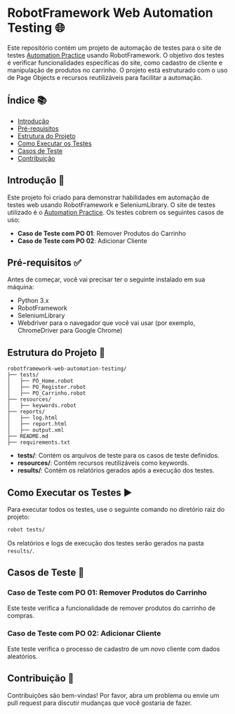 
# RobotFramework Web Automation Testing 🌐

Este repositório contém um projeto de automação de testes para o site de testes [Automation Practice](http://automationpractice.pl) usando RobotFramework. O objetivo dos testes é verificar funcionalidades específicas do site, como cadastro de cliente e manipulação de produtos no carrinho. O projeto está estruturado com o uso de Page Objects e recursos reutilizáveis para facilitar a automação.

## Índice 📚

- [Introdução](#introdução)
- [Pré-requisitos](#pré-requisitos)
- [Estrutura do Projeto](#estrutura-do-projeto)
- [Como Executar os Testes](#como-executar-os-testes)
- [Casos de Teste](#casos-de-teste)
- [Contribuição](#contribuição)

## Introdução 🌟

Este projeto foi criado para demonstrar habilidades em automação de testes web usando RobotFramework e SeleniumLibrary. O site de testes utilizado é o [Automation Practice](http://automationpractice.pl). Os testes cobrem os seguintes casos de uso:

- **Caso de Teste com PO 01**: Remover Produtos do Carrinho
- **Caso de Teste com PO 02**: Adicionar Cliente

## Pré-requisitos ✅

Antes de começar, você vai precisar ter o seguinte instalado em sua máquina:

- Python 3.x
- RobotFramework
- SeleniumLibrary
- Webdriver para o navegador que você vai usar (por exemplo, ChromeDriver para Google Chrome)

## Estrutura do Projeto 📁

```plaintext
robotframework-web-automation-testing/
├── tests/
│   ├── PO_Home.robot
│   ├── PO_Register.robot
│   ├── PO_Carrinho.robot
├── resources/
│   ├── keywords.robot
├── reports/
│   ├── log.html
│   ├── report.html
│   ├── output.xml
├── README.md
├── requirements.txt
```

- **tests/**: Contém os arquivos de teste para os casos de teste definidos.
- **resources/**: Contém recursos reutilizáveis como keywords.
- **results/**: Contém os relatórios gerados após a execução dos testes.

## Como Executar os Testes ▶️

Para executar todos os testes, use o seguinte comando no diretório raiz do projeto:

```sh
robot tests/
```

Os relatórios e logs de execução dos testes serão gerados na pasta `results/`.

## Casos de Teste 📝

### Caso de Teste com PO 01: Remover Produtos do Carrinho

Este teste verifica a funcionalidade de remover produtos do carrinho de compras.

### Caso de Teste com PO 02: Adicionar Cliente

Este teste verifica o processo de cadastro de um novo cliente com dados aleatórios.

## Contribuição 🤝

Contribuições são bem-vindas! Por favor, abra um problema ou envie um pull request para discutir mudanças que você gostaria de fazer.

